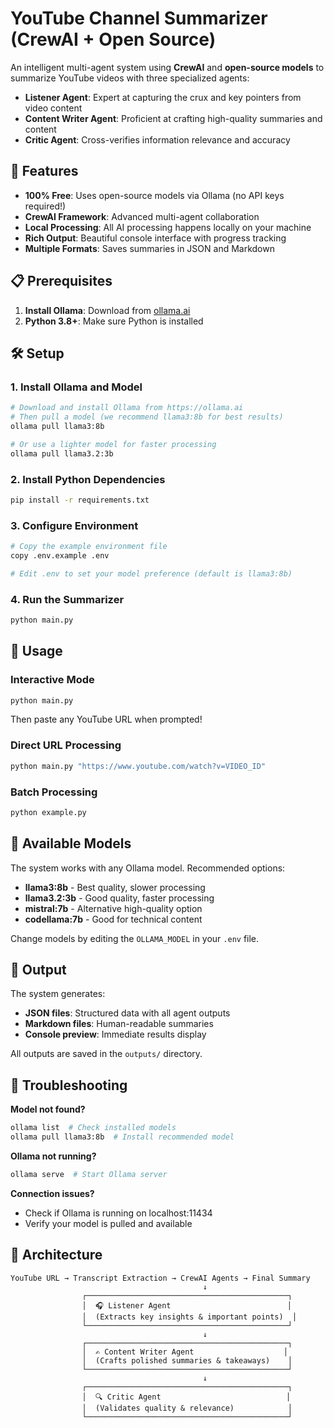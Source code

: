 # YouTube Channel Summarizer (CrewAI + Open Source)

An intelligent multi-agent system using **CrewAI** and **open-source models** to summarize YouTube videos with three specialized agents:

- **Listener Agent**: Expert at capturing the crux and key pointers from video content
- **Content Writer Agent**: Proficient at crafting high-quality summaries and content
- **Critic Agent**: Cross-verifies information relevance and accuracy

## 🚀 Features

- **100% Free**: Uses open-source models via Ollama (no API keys required!)
- **CrewAI Framework**: Advanced multi-agent collaboration
- **Local Processing**: All AI processing happens locally on your machine
- **Rich Output**: Beautiful console interface with progress tracking
- **Multiple Formats**: Saves summaries in JSON and Markdown

## 📋 Prerequisites

1. **Install Ollama**: Download from [ollama.ai](https://ollama.ai)
2. **Python 3.8+**: Make sure Python is installed

## 🛠️ Setup

### 1. Install Ollama and Model
```bash
# Download and install Ollama from https://ollama.ai
# Then pull a model (we recommend llama3:8b for best results)
ollama pull llama3:8b

# Or use a lighter model for faster processing
ollama pull llama3.2:3b
```

### 2. Install Python Dependencies
```bash
pip install -r requirements.txt
```

### 3. Configure Environment
```bash
# Copy the example environment file
copy .env.example .env

# Edit .env to set your model preference (default is llama3:8b)
```

### 4. Run the Summarizer
```bash
python main.py
```

## 🎯 Usage

### Interactive Mode
```bash
python main.py
```
Then paste any YouTube URL when prompted!

### Direct URL Processing
```bash
python main.py "https://www.youtube.com/watch?v=VIDEO_ID"
```

### Batch Processing
```bash
python example.py
```

## 🤖 Available Models

The system works with any Ollama model. Recommended options:

- **llama3:8b** - Best quality, slower processing
- **llama3.2:3b** - Good quality, faster processing  
- **mistral:7b** - Alternative high-quality option
- **codellama:7b** - Good for technical content

Change models by editing the `OLLAMA_MODEL` in your `.env` file.

## 📁 Output

The system generates:
- **JSON files**: Structured data with all agent outputs
- **Markdown files**: Human-readable summaries
- **Console preview**: Immediate results display

All outputs are saved in the `outputs/` directory.

## 🔧 Troubleshooting

**Model not found?**
```bash
ollama list  # Check installed models
ollama pull llama3:8b  # Install recommended model
```

**Ollama not running?**
```bash
ollama serve  # Start Ollama server
```

**Connection issues?**
- Check if Ollama is running on localhost:11434
- Verify your model is pulled and available

## 🎨 Architecture

```
YouTube URL → Transcript Extraction → CrewAI Agents → Final Summary
                                           ↓
                ┌─────────────────────────────────────────────┐
                │  🎧 Listener Agent                          │
                │  (Extracts key insights & important points)  │
                └─────────────────────────────────────────────┘
                                           ↓
                ┌─────────────────────────────────────────────┐
                │  ✍️ Content Writer Agent                    │
                │  (Crafts polished summaries & takeaways)    │
                └─────────────────────────────────────────────┘
                                           ↓
                ┌─────────────────────────────────────────────┐
                │  🔍 Critic Agent                            │
                │  (Validates quality & relevance)            │
                └─────────────────────────────────────────────┘
```
